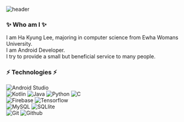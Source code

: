 ![header](https://capsule-render.vercel.app/api?type=waving&customColorList=1&height=200&section=header&reversal=true&text=Ha%20Kyung's%20Git&fontSize=70&fontColor=#d6ace6)
### ✨ Who am I ✨ 
I am Ha Kyung Lee, majoring in computer science from Ewha Womans University.</br>
I am Android Developer. </br>
I try to provide a small but beneficial service to many people.

### ⚡ Technologies ⚡
<img alt="Android Studio" src ="https://img.shields.io/badge/Android-3DDC84.svg?&style=for-the-badge&logo=Android&logoColor=white"/> </br> <img alt="Kotlin" src 
 ="https://img.shields.io/badge/Kotlin-7F52FF.svg?&style=for-the-badge&logo=Kotlin&logoColor=white"/> <img alt="Java" src =
"https://img.shields.io/badge/Java-007396.svg?&style=for-the-badge&logo=Java&logoColor=white"/> <img alt="Python" src =
"https://img.shields.io/badge/Python-3776AB.svg?&style=for-the-badge&logo=Python&logoColor=white"/> <img alt="C" src =
"https://img.shields.io/badge/C-A8B9CC.svg?&style=for-the-badge&logo=C&logoColor=white"/> </br> <img alt="Firebase" src =
"https://img.shields.io/badge/Firebase-FFCA28.svg?&style=for-the-badge&logo=Firebase&logoColor=white"/> <img alt="Tensorflow" src =
"https://img.shields.io/badge/Tensorflow-FF6F00.svg?&style=for-the-badge&logo=Tensorflow&logoColor=white"/> </br> <img alt="MySQL" src =
"https://img.shields.io/badge/MySQL-4479A1.svg?&style=for-the-badge&logo=MySQL&logoColor=white"/> <img alt="SQLlite" src =
"https://img.shields.io/badge/SQLlite-003B57.svg?&style=for-the-badge&logo=SQLlite&logoColor=white"/> </br> <img alt="Git" src =
"https://img.shields.io/badge/Git-F05032.svg?&style=for-the-badge&logo=Git&logoColor=white"/> <img alt="Github" src =
"https://img.shields.io/badge/Github-181717.svg?&style=for-the-badge&logo=Github&logoColor=white"/> 

